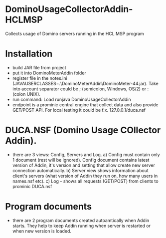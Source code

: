 # DominoUsageCollectorAddin-HCLMSP
Collects usage of Domino servers running in the HCL MSP program

# Installation
- build JAR file from project
- put it into DominoMeterAddin folder
- register file in the notes.ini (JAVAUSERCLASSES=.\DominoMeterAddin\DominoMeter-44.jar). Take into account separator could be ; (semicolon, Windows, OS/2) or : (colon UNIX).
- run command: Load runjava DominoUsageCollectorAddin <endpoint>
- endpoint is a prominic central engine that collect data and also provide GET/POST API. For local testing it could be f.x. 127.0.0.1/duca.nsf

# DUCA.NSF (Domino Usage COllector Addin).
- there are 3 views: Config, Servers and Log.
a) Config must contain only 1 document (rest will be ignored). Config document contains latest version of Addin, it's version and setting that allow create new server connection automatically.
b) Server view shows information about client's servers (what version of Addin they run on, how many users in names.nsf etc).
c) Log - shows all requests (GET/POST) from clients to prominic DUCA.nsf

# Program documents
- there are 2 program documents created autoamtically when Addin starts. They help to keep Addin running when server is restarted or when new version is loaded.
